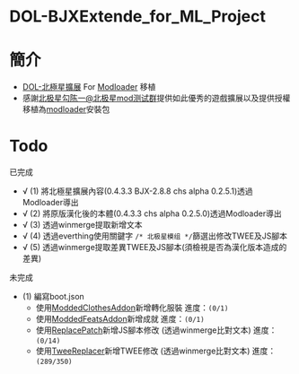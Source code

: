 # DOL-BJXExtende_for_ML_Project
# 簡介
* [DOL-北極星擴展][bjx] For [Modloader][ml] 移植
* 感謝[北极星勾陈一@北极星mod测试群][bjx]提供如此優秀的遊戲擴展以及提供授權移植為[modloader][ml]安裝包
# Todo
已完成
* √ (1) 將北極星擴展內容(0.4.3.3 BJX-2.8.8 chs alpha 0.2.5.1)透過Modloader導出
* √ (2) 將原版漢化後的本體(0.4.3.3 chs alpha 0.2.5.0)透過Modloader導出
* √ (3) 透過winmerge提取新增文本
* √ (4) 透過everthing使用關鍵字 `/* 北极星模组 */`篩選出修改TWEE及JS腳本
* √ (5) 透過winmerge提取差異TWEE及JS腳本(須檢視是否為漢化版本造成的差異)  

未完成
* (1) 編寫boot.json
    * 使用[ModdedClothesAddon][ca]新增轉化服裝 進度：`(0/1)`
    * 使用[ModdedFeatsAddon][fa]新增成就 進度：`(0/1)`
    * 使用[ReplacePatch][RP]新增JS腳本修改 (透過winmerge比對文本) 進度：`(0/14)`
    * 使用[TweeReplacer][tr]新增TWEE修改 (透過winmerge比對文本) 進度：`(289/350)`




[ml]:https://github.com/Lyoko-Jeremie/sugarcube-2-ModLoader
[bjx]:https://github.com/cphxj123/Dol-BJX-Ex
[RP]:https://github.com/Lyoko-Jeremie/Degrees-of-Lewdity_Mod_ReplacePatch
[tr]:https://github.com/Lyoko-Jeremie/Degrees-of-Lewdity_Mod_TweeReplacer
[ca]:https://github.com/Lyoko-Jeremie/DoL_ModdedClothesAddon
[fa]:https://github.com/Lyoko-Jeremie/DoL_ModdedFeatsAddon
